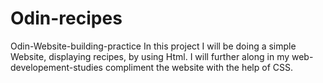 # Odin-recipes
Odin-Website-building-practice
In this project I will be doing a simple Website, displaying recipes, by using Html. 
I will further along in my web-developement-studies compliment the website with the help of CSS.
